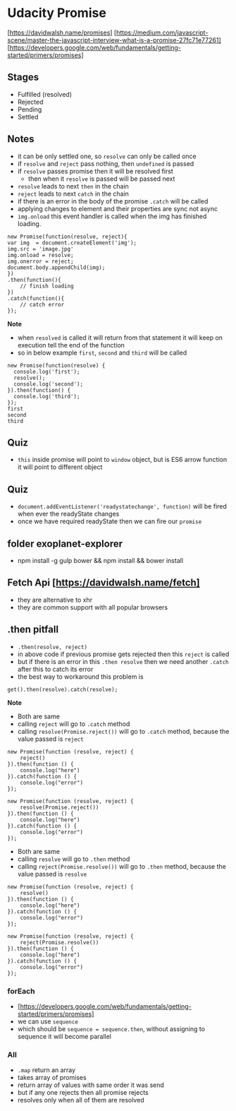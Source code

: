 # Udacity Promise

[https://davidwalsh.name/promises]
[https://medium.com/javascript-scene/master-the-javascript-interview-what-is-a-promise-27fc71e77261]
[https://developers.google.com/web/fundamentals/getting-started/primers/promises]

## Stages
- Fulfilled (resolved)
- Rejected
- Pending
- Settled

## Notes
- it can be only settled one, so `resolve` can only be called once
- if `resolve` and `reject` pass nothing, then `undefined` is passed
- if `resolve` passes promise then it will be resolved first
    - then when it `resolve` is passed will be passed next
- `resolve` leads to next `then` in the chain
- `reject` leads to next `catch` in the chain
- if there is an error in the body of the promise `.catch` will be called
- applying changes to element and their properties are sync not async
- `img.onload` this event handler is called when the img has finished loading.
```
new Promise(function(resolve, reject){
var img  = document.createElement('img');
img.src = 'image.jpg'
img.onload = resolve;
img.onerror = reject;
document.body.appendChild(img);
})
.then(function(){
    // finish loading
})
.catch(function(){
    // catch error
});
```

**Note** 
- when `resolved` is called it will return from that statement it will keep on execution tell the end of the function
- so in below example `first`, `second` and `third` will be called
```
new Promise(function(resolve) {
  console.log('first');
  resolve();
  console.log('second');
}).then(function() {
  console.log('third');
});
first
second
third
```


## Quiz
- `this` inside promise will point to `window` object, but is ES6 arrow function it will point to different object


## Quiz
- `document.addEventListener('readystatechange', function)` will be fired when ever the readyState changes
- once we have required readyState then we can fire our `promise`


## folder exoplanet-explorer
- npm install -g gulp bower && npm install && bower install


## Fetch Api [https://davidwalsh.name/fetch]
- they are alternative to xhr
- they are common support with all popular browsers


## .then pitfall
- `.then(resolve, reject)`
- in above code if previous promise gets rejected then this `reject` is called 
- but if there is an error in this `.then resolve` then we need another `.catch` after this to catch its error
- the best way to workaround this problem is
```
get().then(resolve).catch(resolve);
```

**Note**
- Both are same
- calling `reject` will go to `.catch` method
- calling `resolve(Promise.reject())` will go to `.catch` method, because the value passed is `reject`
```
new Promise(function (resolve, reject) {
    reject()
}).then(function () {
    console.log("here")
}).catch(function () {
    console.log("error")
});

new Promise(function (resolve, reject) {
    resolve(Promise.reject())
}).then(function () {
    console.log("here")
}).catch(function () {
    console.log("error")
});
```

- Both are same
- calling `resolve` will go to `.then` method
- calling `reject(Promise.resolve())` will go to `.then` method, because the value passed is `resolve`
```
new Promise(function (resolve, reject) {
    resolve()
}).then(function () {
    console.log("here")
}).catch(function () {
    console.log("error")
});

new Promise(function (resolve, reject) {
    reject(Promise.resolve())
}).then(function () {
    console.log("here")
}).catch(function () {
    console.log("error")
});
```

### forEach
- [https://developers.google.com/web/fundamentals/getting-started/primers/promises]
- we can use `sequence`
- which should be `sequence = sequence.then`, without assigning to sequence it will become parallel

### All
- `.map` return an array
- takes array of promises
- return array of values with same order it was send
- but if any one rejects then all promise rejects
- resolves only when all of them are resolved
 